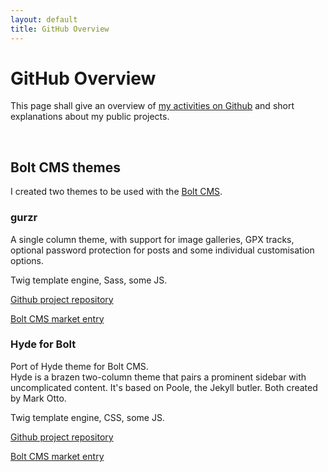 ```yaml
---
layout: default
title: GitHub Overview
---
```



# GitHub Overview

This page shall give an overview of [my activities on Github](https://github.com/search?q=author%3Aznegva&type=Issues) and short explanations about my public projects.

&nbsp;

## Bolt CMS themes

I created two themes to be used with the [Bolt CMS](//bolt.cm).

### gurzr

A single column theme, with support for image galleries, GPX tracks, optional password protection for posts and some individual customisation options.

<i class="fas fa-tools"></i>
Twig template engine, Sass, some JS.

<i class="fab fa-github-alt"></i>
[Github project repository](https://github.com/znegva/gurzr)

<i class="fas fa-external-link-alt"></i>
[Bolt CMS market entry](https://market.bolt.cm/view/znegva/bolt-theme-gurzr)

### Hyde for Bolt

Port of Hyde theme for Bolt CMS.  
Hyde is a brazen two-column theme that pairs a prominent sidebar with uncomplicated content. It's based on Poole, the Jekyll butler. Both created by Mark Otto.

<i class="fas fa-tools"></i>
Twig template engine, CSS, some JS.

<i class="fab fa-github-alt"></i>
[Github project repository](https://github.com/znegva/hyde-for-bolt)

<i class="fas fa-external-link-alt"></i>
[Bolt CMS market entry](https://market.bolt.cm/view/znegva/bolt-theme-hyde)

<!--
## Appreciations

- <https://github.com/2016rshah/githubchart-api>
  - <img src="http://ghchart.rshah.org/267CB9/znegva" alt="znegva's Github chart" />

-->
